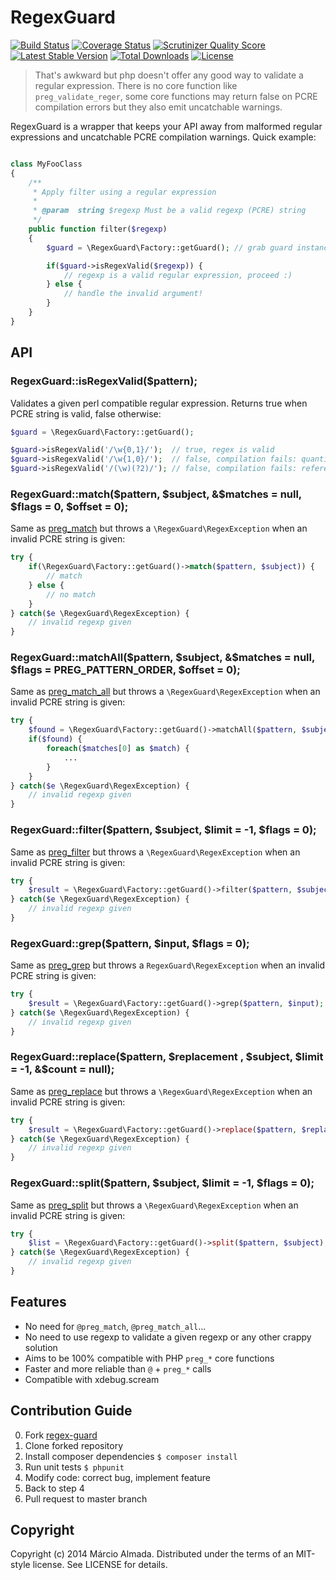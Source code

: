 RegexGuard
============

[![Build Status][t-badge]][t-link]
[![Coverage Status][c-badge]][c-link]
[![Scrutinizer Quality Score][s-badge]][s-link]
[![Latest Stable Version][v-badge]][p-link]
[![Total Downloads][d-badge]][p-link]
[![License][l-badge]][p-link]

[t-link]: https://travis-ci.org/marcioAlmada/regex-guard "Travis Build"
[c-link]: https://coveralls.io/r/marcioAlmada/regex-guard?branch=master "Code Coverage"
[s-link]: https://scrutinizer-ci.com/g/marcioAlmada/regex-guard/ "Code Quality"
[p-link]: https://packagist.org/packages/regex-guard/regex-guard "Packagist"

[t-badge]: https://travis-ci.org/marcioAlmada/regex-guard.png?branch=master
[c-badge]: https://coveralls.io/repos/marcioAlmada/regex-guard/badge.png?branch=master
[s-badge]: https://scrutinizer-ci.com/g/marcioAlmada/regex-guard/badges/quality-score.png
[v-badge]: https://poser.pugx.org/regex-guard/regex-guard/v/stable.png
[d-badge]: https://poser.pugx.org/regex-guard/regex-guard/downloads.png
[l-badge]: https://poser.pugx.org/regex-guard/regex-guard/license.png

> That's awkward but php doesn't offer any good way to validate a regular expression. There is no core function like `preg_validate_reger`, some core functions may return false on PCRE compilation errors but they also emit uncatchable warnings.

RegexGuard is a wrapper that keeps your API away from malformed regular expressions and uncatchable PCRE compilation warnings. Quick example:

```php

class MyFooClass
{
    /**
     * Apply filter using a regular expression
     *
     * @param  string $regexp Must be a valid regexp (PCRE) string
     */
    public function filter($regexp)
    {
        $guard = \RegexGuard\Factory::getGuard(); // grab guard instance

        if($guard->isRegexValid($regexp)) {
            // regexp is a valid regular expression, proceed :)
        } else {
            // handle the invalid argument!
        }
    }
}

```

## API

### RegexGuard::isRegexValid(\$pattern);

Validates a given perl compatible regular expression. Returns true when PCRE string is valid, false otherwise:

```php
$guard = \RegexGuard\Factory::getGuard();

$guard->isRegexValid('/\w{0,1}/');  // true, regex is valid
$guard->isRegexValid('/\w{1,0}/');  // false, compilation fails: quantifiers are out of order
$guard->isRegexValid('/(\w)(?2)/'); // false, compilation fails: reference to non-existent subpattern at offset 7
```

### RegexGuard::match(\$pattern, \$subject, &\$matches = null, \$flags = 0, \$offset = 0);    

Same as [preg_match](http://php.net/manual/en/function.preg-match.php) but throws a `\RegexGuard\RegexException` when an invalid PCRE string is given:

```php
try {
    if(\RegexGuard\Factory::getGuard()->match($pattern, $subject)) {
        // match
    } else {
        // no match
    }
} catch($e \RegexGuard\RegexException) {
    // invalid regexp given
}
```

### RegexGuard::matchAll(\$pattern, \$subject, &\$matches = null, \$flags = PREG_PATTERN_ORDER, \$offset = 0);    

Same as [preg_match_all](http://php.net/manual/en/function.preg-match-all.php) but throws a `\RegexGuard\RegexException` when an invalid PCRE string is given:

```php
try {
    $found = \RegexGuard\Factory::getGuard()->matchAll($pattern, $subject, $matches);
    if($found) {
        foreach($matches[0] as $match) {
            ...
        }
    }
} catch($e \RegexGuard\RegexException) {
    // invalid regexp given
}
```

### RegexGuard::filter(\$pattern, \$subject, \$limit = -1, \$flags = 0);

Same as [preg_filter](http://php.net/manual/en/function.preg-filter.php) but throws a `\RegexGuard\RegexException` when an invalid PCRE string is given:

```php
try {
    $result = \RegexGuard\Factory::getGuard()->filter($pattern, $subject);
} catch($e \RegexGuard\RegexException) {
    // invalid regexp given
}
```

### RegexGuard::grep(\$pattern, \$input, \$flags = 0);    

Same as [preg_grep](http://php.net/manual/en/function.preg-grep.php) but throws a `RegexGuard\RegexException` when an invalid PCRE string is given:

```php
try {
    $result = \RegexGuard\Factory::getGuard()->grep($pattern, $input);
} catch($e \RegexGuard\RegexException) {
    // invalid regexp given
}
```

### RegexGuard::replace(\$pattern, \$replacement , \$subject, \$limit = -1, &\$count = null);    

Same as [preg_replace](http://php.net/manual/en/function.preg-replace.php) but throws a `\RegexGuard\RegexException` when an invalid PCRE string is given:

```php
try {
    $result = \RegexGuard\Factory::getGuard()->replace($pattern, $replacement, $subject);
} catch($e \RegexGuard\RegexException) {
    // invalid regexp given
}
```

### RegexGuard::split(\$pattern, \$subject, \$limit = -1, \$flags = 0);    

Same as [preg_split](http://php.net/manual/en/function.preg-split.php) but throws a `\RegexGuard\RegexException` when an invalid PCRE string is given:

```php
try {
    $list = \RegexGuard\Factory::getGuard()->split($pattern, $subject);
} catch($e \RegexGuard\RegexException) {
    // invalid regexp given
}
```

## Features

- No need for `@preg_match`, `@preg_match_all`... 
- No need to use regexp to validate a given regexp or any other crappy solution
- Aims to be 100% compatible with PHP `preg_*` core functions
- Faster and more reliable than `@` + `preg_*` calls
- Compatible with xdebug.scream

## Contribution Guide
 
0. Fork [regex-guard](https://github.com/marcioAlmada/regex-guard/fork)
0. Clone forked repository
0. Install composer dependencies `$ composer install`
0. Run unit tests `$ phpunit`
0. Modify code: correct bug, implement feature
0. Back to step 4
0. Pull request to master branch

## Copyright

Copyright (c) 2014 Márcio Almada. Distributed under the terms of an MIT-style license. See LICENSE for details.
